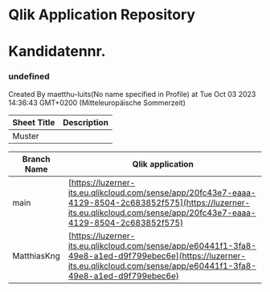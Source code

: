 # Qlik Application Repository 
# Kandidatennr.
### undefined
Created By maetthu-luits(No name specified in Profile) at Tue Oct 03 2023 14:36:43 GMT+0200 (Mitteleuropäische Sommerzeit)




Sheet Title | Description
------------ | -------------
Muster|



Branch Name|Qlik application
---|---
main|[https://luzerner-its.eu.qlikcloud.com/sense/app/20fc43e7-eaaa-4129-8504-2c683852f575](https://luzerner-its.eu.qlikcloud.com/sense/app/20fc43e7-eaaa-4129-8504-2c683852f575)
MatthiasKng|[https://luzerner-its.eu.qlikcloud.com/sense/app/e60441f1-3fa8-49e8-a1ed-d9f799ebec6e](https://luzerner-its.eu.qlikcloud.com/sense/app/e60441f1-3fa8-49e8-a1ed-d9f799ebec6e)